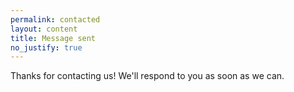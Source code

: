 ```yaml
---
permalink: contacted
layout: content
title: Message sent
no_justify: true
---
```


Thanks for contacting us! We'll respond to you as soon as we can.